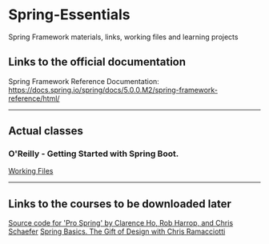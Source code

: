 # Spring-Essentials
Spring Framework materials, links, working files and learning projects

## Links to the official documentation
Spring Framework Reference Documentation: https://docs.spring.io/spring/docs/5.0.0.M2/spring-framework-reference/html/

----
## Actual classes 
### O'Reilly - Getting Started with Spring Boot. 
 <a href="https://github.com/Benkoff/Spring-Essentials/tree/master/O'Reilly%20-%20Getting%20Started%20with%20Spring%20Boot/Working%20Files"> Working Files </a>

----
## Links to the courses to be downloaded later
<a href="https://github.com/apress/pro-spring-14">Source code for 'Pro Spring' by Clarence Ho, Rob Harrop, and Chris Schaefer</a>
<a href="https://teamtreehouse.com/library/spring-basics/creating-controllers-and-views/the-gift-of-design">Spring Basics. The Gift of Design with Chris Ramacciotti</a>

